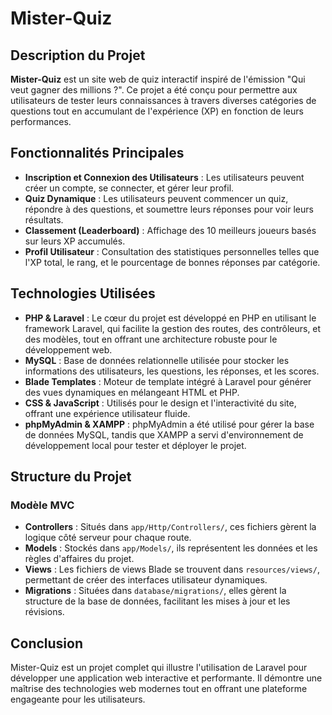 # Mister-Quiz

## Description du Projet

**Mister-Quiz** est un site web de quiz interactif inspiré de l'émission "Qui veut gagner des millions ?". Ce projet a été conçu pour permettre aux utilisateurs de tester leurs connaissances à travers diverses catégories de questions tout en accumulant de l'expérience (XP) en fonction de leurs performances.

## Fonctionnalités Principales

- **Inscription et Connexion des Utilisateurs** : Les utilisateurs peuvent créer un compte, se connecter, et gérer leur profil.
- **Quiz Dynamique** : Les utilisateurs peuvent commencer un quiz, répondre à des questions, et soumettre leurs réponses pour voir leurs résultats.
- **Classement (Leaderboard)** : Affichage des 10 meilleurs joueurs basés sur leurs XP accumulés.
- **Profil Utilisateur** : Consultation des statistiques personnelles telles que l'XP total, le rang, et le pourcentage de bonnes réponses par catégorie.

## Technologies Utilisées

- **PHP & Laravel** : Le cœur du projet est développé en PHP en utilisant le framework Laravel, qui facilite la gestion des routes, des contrôleurs, et des modèles, tout en offrant une architecture robuste pour le développement web.
- **MySQL** : Base de données relationnelle utilisée pour stocker les informations des utilisateurs, les questions, les réponses, et les scores.
- **Blade Templates** : Moteur de template intégré à Laravel pour générer des vues dynamiques en mélangeant HTML et PHP.
- **CSS & JavaScript** : Utilisés pour le design et l'interactivité du site, offrant une expérience utilisateur fluide.
- **phpMyAdmin & XAMPP** : phpMyAdmin a été utilisé pour gérer la base de données MySQL, tandis que XAMPP a servi d'environnement de développement local pour tester et déployer le projet.

## Structure du Projet

### Modèle MVC
- **Controllers** : Situés dans `app/Http/Controllers/`, ces fichiers gèrent la logique côté serveur pour chaque route.
- **Models** : Stockés dans `app/Models/`, ils représentent les données et les règles d'affaires du projet.
- **Views** : Les fichiers de views Blade se trouvent dans `resources/views/`, permettant de créer des interfaces utilisateur dynamiques.
- **Migrations** : Situées dans `database/migrations/`, elles gèrent la structure de la base de données, facilitant les mises à jour et les révisions.

## Conclusion

Mister-Quiz est un projet complet qui illustre l'utilisation de Laravel pour développer une application web interactive et performante. Il démontre une maîtrise des technologies web modernes tout en offrant une plateforme engageante pour les utilisateurs.
